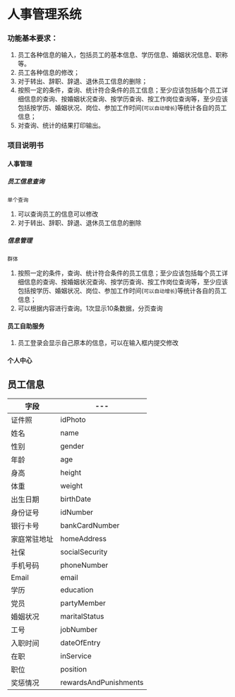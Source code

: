 # 人事管理系统
### 功能基本要求：
1. 员工各种信息的输入，包括员工的基本信息、学历信息、婚姻状况信息、职称等。
2. 员工各种信息的修改；
3. 对于转出、辞职、辞退、退休员工信息的删除；
4. 按照一定的条件，查询、统计符合条件的员工信息；至少应该包括每个员工详细信息的查询、按婚姻状况查询、按学历查询、按工作岗位查询等，至少应该包括按学历、婚姻状况、岗位、参加工作时间(`可以自动增长`)等统计各自的员工信息；
5. 对查询、统计的结果打印输出。


### 项目说明书

#### 人事管理
##### 员工信息查询
`单个查询`
1. 可以查询员工的信息可以修改
2. 对于转出、辞职、辞退、退休员工信息的删除
##### 信息管理
`群体`
1. 按照一定的条件，查询、统计符合条件的员工信息；至少应该包括每个员工详细信息的查询、按婚姻状况查询、按学历查询、按工作岗位查询等，至少应该包括按学历、婚姻状况、岗位、参加工作时间(`可以自动增长`)等统计各自的员工信息；
2. 可以根据内容进行查询。1次显示10条数据，分页查询
#### 员工自助服务
1. 员工登录会显示自己原本的信息，可以在输入框内提交修改
#### 个人中心

## 员工信息
| 字段 | --- |
| --- | ---|
| 证件照 | idPhoto |
| 姓名 | name |
| 性别 | gender |
| 年龄 | age |
| 身高 | height |
| 体重 | weight |
| 出生日期 | birthDate |
| 身份证号 | idNumber |
| 银行卡号 | bankCardNumber |
| 家庭常驻地址 | homeAddress |
| 社保 | socialSecurity |
| 手机号码 | phoneNumber |
| Email | email |
| 学历 | education |
| 党员 | partyMember |
| 婚姻状况 | maritalStatus |
| 工号 | jobNumber |
| 入职时间 | dateOfEntry |
| 在职 | inService |
| 职位 | position |
| 奖惩情况 | rewardsAndPunishments |

